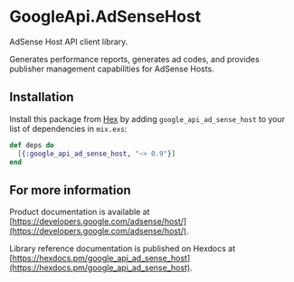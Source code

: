 # GoogleApi.AdSenseHost

AdSense Host API client library.

Generates performance reports, generates ad codes, and provides publisher management capabilities for AdSense Hosts.

## Installation

Install this package from [Hex](https://hex.pm) by adding
`google_api_ad_sense_host` to your list of dependencies in `mix.exs`:

```elixir
def deps do
  [{:google_api_ad_sense_host, "~> 0.9"}]
end
```

## For more information

Product documentation is available at [https://developers.google.com/adsense/host/](https://developers.google.com/adsense/host/).

Library reference documentation is published on Hexdocs at
[https://hexdocs.pm/google_api_ad_sense_host](https://hexdocs.pm/google_api_ad_sense_host).
